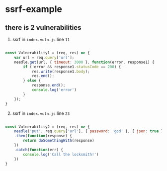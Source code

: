 # ssrf-example

## there is 2 vulnerabilities

1. ssrf in `index.vuln.js` line `11`

```js

const Vulnerability1 = (req, res) => {
    var url = req.query['url'];
    needle.get(url, { timeout: 3000 }, function(error, response1) {
        if (!error && response1.statusCode == 200) {
            res.write(response1.body);
            res.end();
        } else {
            response.end();
            console.log('error')
        }
    });
}

```
2. ssrf in `index.vuln.js` line `23`

```js

const Vulnerability2 = (req, res) => {
    needle('put', req.query['url'], { password: 'god' }, { json: true })
    .then(function(response) {
        return doSomethingWith(response)
    })
    .catch(function(err) {
        console.log('Call the locksmith!')
    })
}


```
